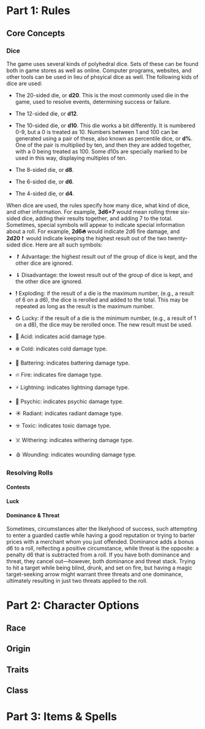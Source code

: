 # Part 1: Rules

## Core Concepts

### Dice

The game uses several kinds of polyhedral dice. Sets of these can be found both in game stores as well as online. Computer programs, websites, and other tools can be used in lieu of phsyical dice as well. The following kids of dice are used:

- The 20-sided die, or **d20**. This is the most commonly used die in the game, used to resolve events, determining success or failure.

- The 12-sided die, or **d12**.

- The 10-sided die, or **d10**. This die works a bit differently. It is numbered 0-9, but a 0 is treated as 10. Numbers between 1 and 100 can be generated using a pair of these, also known as percentile dice, or **d%**. One of the pair is multiplied by ten, and then they are added together, with a 0 being treated as 100. Some d10s are specially marked to be used in this way, displaying multiples of ten.

- The 8-sided die, or **d8**.

- The 6-sided die, or **d6**.

- The 4-sided die, or **d4**.

When dice are used, the rules specify how many dice, what kind of dice, and other information. For example, **3d6+7** would mean rolling three six-sided dice, adding their results together, and adding 7 to the total. Sometimes, special symbols will appear to indicate special information about a roll. For example, **2d6🔥** would indicate 2d6 fire damage, and **2d20↾** would indicate keeping the highest result out of the two twenty-sided dice. Here are all such symbols:

- **↾** Advantage: the highest result out of the group of dice is kept, and the other dice are ignored.

- **⇂** Disadvantage: the lowest result out of the group of dice is kept, and the other dice are ignored.

- **!** Exploding: if the result of a die is the maximum number, (e.g., a result of 6 on a d6), the dice is rerolled and added to the total. This may be repeated as long as the result is the maximum number.

- **↻** Lucky: if the result of a die is the minimum number, (e.g., a result of 1 on a d8), the dice may be rerolled once. The new result must be used.

- 🧪 Acid: indicates acid damage type.

- ❄️ Cold: indicates cold damage type.

- 💢 Battering: indicates battering damage type.

- 🔥 Fire: indicates fire damage type.

- ⚡ Lightning: indicates lightning damage type.

- 🧠 Psychic: indicates psychic damage type.

- ☀️ Radiant: indicates radiant damage type.

- ☣️ Toxic: indicates toxic damage type.

- ☠️ Withering: indicates withering damage type.

- 🩸 Wounding: indicates wounding damage type.

### Resolving Rolls

#### Contests

#### Luck

#### Dominance & Threat

Sometimes, circumstances alter the likelyhood of success, such attempting to enter a guarded castle while having a good reputation or trying to barter prices with a merchant whom you just offended. Dominance adds a bonus d6 to a roll, relfecting a positive circumstance, while threat is the opposite: a penalty d6 that is subtracted from a roll. If you have both dominance and threat, they cancel out—however, both dominance and threat stack. Trying to hit a target while being blind, drunk, and set on fire, but having a magic target-seeking arrow might warrant three threats and one dominance, ultimately resulting in just two threats applied to the roll.

# Part 2: Character Options

## Race

## Origin

## Traits

## Class

# Part 3: Items & Spells
